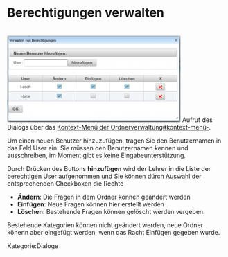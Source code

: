 # Berechtigungen verwalten
<br>![400px-ClipCapIt-180621-070915.PNG](400px-ClipCapIt-180621-070915.PNG)
Aufruf des Dialogs über das [Kontext-Menü der Ordnerverwaltung#kontext-menü-](../Ordnerverwaltung#kontext-menü-/index.md#kontext-menü-).

Um einen neuen Benutzer hinzuzufügen, tragen Sie den Benutzernamen in das Feld User ein. Sie müssen den Benutzernamen kennen und ausschreiben, im Moment gibt es keine Eingabeunterstützung.

Durch Drücken des Buttons **hinzufügen** wird der Lehrer in die Liste der berechtigen User aufgenommen und Sie können dürch Auswahl der entsprechenden Checkboxen die Rechte 
* **Ändern**: Die Fragen in dem Ordner können geändert werden
* **Einfügen**: Neue Fragen können hier erstellt werden
* **Löschen**: Bestehende Fragen können gelöscht werden
vergeben.

Bestehende Kategorien können nicht geändert werden, neue Ordner könenn aber eingefügt werden, wenn das Racht Einfügen gegeben wurde.

Kategorie:Dialoge

